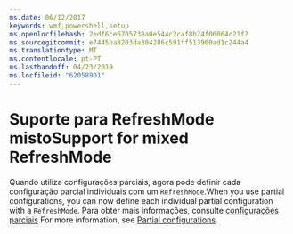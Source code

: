 ```yaml
---
ms.date: 06/12/2017
keywords: wmf,powershell,setup
ms.openlocfilehash: 2edf6ce6705738a0e544c2caf8b74f00064c21f2
ms.sourcegitcommit: e7445ba8203da304286c591ff513900ad1c244a4
ms.translationtype: MT
ms.contentlocale: pt-PT
ms.lasthandoff: 04/23/2019
ms.locfileid: "62058901"
---
```

# <a name="support-for-mixed-refreshmode"></a><span data-ttu-id="908ef-102">Suporte para RefreshMode misto</span><span class="sxs-lookup"><span data-stu-id="908ef-102">Support for mixed RefreshMode</span></span>

<span data-ttu-id="908ef-103">Quando utiliza configurações parciais, agora pode definir cada configuração parcial individuais com um `RefreshMode`.</span><span class="sxs-lookup"><span data-stu-id="908ef-103">When you use partial configurations, you can now define each individual partial configuration with a `RefreshMode`.</span></span>
<span data-ttu-id="908ef-104">Para obter mais informações, consulte [configurações parciais](https://msdn.microsoft.com/powershell/dsc/partialconfigs).</span><span class="sxs-lookup"><span data-stu-id="908ef-104">For more information, see [Partial configurations](https://msdn.microsoft.com/powershell/dsc/partialconfigs).</span></span>

